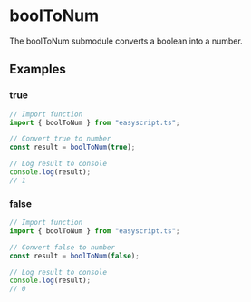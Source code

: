 # boolToNum
The boolToNum submodule converts a boolean into a number.

## Examples

### true

```ts
// Import function
import { boolToNum } from "easyscript.ts";

// Convert true to number
const result = boolToNum(true);

// Log result to console
console.log(result);
// 1
```

### false

```ts
// Import function
import { boolToNum } from "easyscript.ts";

// Convert false to number
const result = boolToNum(false);

// Log result to console
console.log(result);
// 0
```